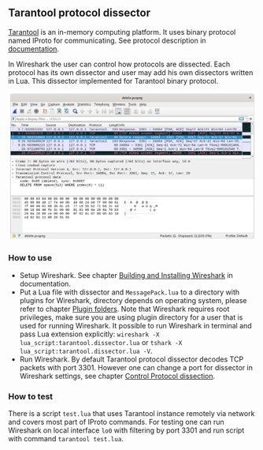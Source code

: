 ## Tarantool protocol dissector

[Tarantool](https://www.tarantool.io/en/) is an in-memory computing platform.
It uses binary protocol named IProto for communicating. See protocol
description in [documentation][box-protocol].

In Wireshark the user can control how protocols are dissected. Each protocol
has its own dissector and user may add his own dissectors written in Lua. This
dissector implemented for Tarantool binary protocol.

![Wireshark][screenshot]

### How to use

- Setup Wireshark. See chapter [Building and Installing
  Wireshark][building-and-installing-wireshark] in documentation.
- Put a Lua file with dissector and `MessagePack.lua` to a directory with
  plugins for Wireshark, directory depends on operating system, please refer to
  chapter [Plugin folders][plugin-folders].
  Note that Wireshark requires root privileges, make sure you are using plugin
  directory for a user that is used for running Wireshark. It possible to run
  Wireshark in terminal and pass Lua extension explicitly: `wireshark -X
  lua_script:tarantool.dissector.lua` or `tshark -X
  lua_script:tarantool.dissector.lua -V`.
- Run Wireshark. By default Tarantool protocol dissector decodes TCP packets
  with port 3301. However one can change a port for dissector in Wireshark
  settings, see chapter [Control Protocol dissection][control-protocol-dissection].

### How to test

There is a script `test.lua` that uses Tarantool instance remotely via network
and covers most part of IProto commands. For testing one can run Wireshark on
local interface `lo0` with filtering by port 3301 and run script with command
`tarantool test.lua`.

[box-protocol]: https://www.tarantool.io/en/doc/latest/dev_guide/internals/box_protocol/
[screenshot]: screenshot.png
[building-and-installing-wireshark]: https://www.wireshark.org/docs/wsug_html_chunked/ChapterBuildInstall.html
[plugin-folders]: https://www.wireshark.org/docs/wsug_html_chunked/ChPluginFolders.html
[control-protocol-dissection]: https://www.wireshark.org/docs/wsug_html_chunked/ChCustProtocolDissectionSection.html
